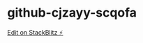 # github-cjzayy-scqofa

<!---
Don't update this link when contributing changes.
-->

[Edit on StackBlitz ⚡️](https://stackblitz.com/edit/github-cjzayy-scqofa)
